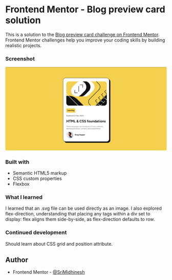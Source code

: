 # Frontend Mentor - Blog preview card solution

This is a solution to the [Blog preview card challenge on Frontend Mentor](https://www.frontendmentor.io/challenges/blog-preview-card-ckPaj01IcS). Frontend Mentor challenges help you improve your coding skills by building realistic projects.

### Screenshot

![](Solution.png)

### Built with

- Semantic HTML5 markup
- CSS custom properties
- Flexbox

### What I learned

I learned that an .svg file can be used directly as an image. I also explored flex-direction, understanding that placing any tags within a div set to display: flex aligns them side-by-side, as flex-direction defaults to row.

### Continued development

Should learn about CSS grid and position attribute.

## Author

- Frontend Mentor - [@SriMidhinesh](https://www.frontendmentor.io/profile/SriMidhinesh)